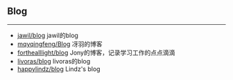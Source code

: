 ## Blog
------

* [jawil/blog](https://github.com/jawil/blog) jawil的blog
* [mqyqingfeng/Blog](https://github.com/mqyqingfeng/Blog) 冴羽的博客
* [forthealllight/blog](https://github.com/forthealllight/blog) Jony的博客，记录学习工作的点点滴滴
* [livoras/blog](https://github.com/livoras/blog) livoras的blog
* [happylindz/blog](https://github.com/happylindz/blog) Lindz's blog